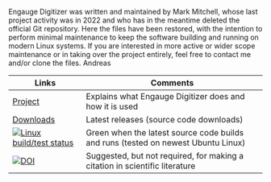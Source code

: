 Engauge Digitizer was written and maintained by Mark Mitchell, whose last project activity was in 2022
and who has in the meantime deleted the official Git repository. Here the files have been restored, 
with the intention to perform minimal maintenance to keep the software building and running on modern
Linux systems. If you are interested in more active or wider scope maintenance or in taking over the
project entirely, feel free to contact me and/or clone the files. Andreas

Links                                                                            | Comments
-------------------------------------------------------------------------------- | --------------------------------------------------------------------------- |
[Project](http://akhuettel.github.io/engauge-digitizer)                     | Explains what Engauge Digitizer does and how it is used                     |
[Downloads](https://github.com/akhuettel/engauge-digitizer/tags) | Latest releases (source code downloads)                                                  |
[![Linux build/test status](https://github.com/akhuettel/engauge-digitizer/actions/workflows/ci-test.yml/badge.svg)](https://github.com/akhuettel/engauge-digitizer/actions/workflows/ci-test.yml)                                                           | Green when the latest source code builds and runs (tested on newest Ubuntu Linux)             |
[![DOI](https://zenodo.org/badge/26443394.svg)](https://zenodo.org/badge/latestdoi/26443394)                                                                                                                         | Suggested, but not required, for making a citation in scientific literature |

